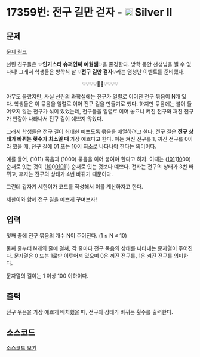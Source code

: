 # 17359번: 전구 길만 걷자 - <img src="https://static.solved.ac/tier_small/9.svg" style="height:20px" /> Silver II

<!-- performance -->

<!-- 문제 제출 후 깃허브에 푸시를 했을 때 제출한 코드의 성능이 입력될 공간입니다.-->

<!-- end -->

## 문제

[문제 링크](https://boj.kr/17359)


<p>선린 친구들은 ✨<strong>인기스타</strong> <strong>슈퍼인싸</strong>&nbsp;<strong>예원쌤</strong>✨을&nbsp;존경한다. 방학 동안 선생님을 뵐 수 없다니! 그래서 학생들은 방학식 날 💡<strong>전구 길만 걷자</strong>💡라는&nbsp;엄청난 이벤트를 준비했다.</p>

<p style="text-align: center;">💡💡💡💡👨‍🏫💡💡💡💡</p>

<p>아무도 몰랐지만, 사실 선린의 과학실에는 전구가 일렬로 이어진 전구 묶음이 N개&nbsp;있다.&nbsp;학생들은 이 묶음을&nbsp;일렬로 이어 전구&nbsp;길을 만들기로 했다.&nbsp;하지만 묶음에는 불이 들어오지 않는 전구가 섞여 있었는데, 전구들을 일렬로 이어 놓으니&nbsp;켜진 전구와 꺼진 전구가 번갈아 나타나서 전구&nbsp;길이 예쁘지 않았다.</p>

<p>그래서 학생들은 전구&nbsp;길이 최대한 예쁘도록 묶음을 배열하려고 한다. 전구&nbsp;길은&nbsp;<strong>전구&nbsp;상태가 바뀌는 횟수가&nbsp;최소일&nbsp;때&nbsp;</strong>가장 예쁘다고 한다. 이는 켜진 전구를 1,&nbsp;꺼진 전구를 0이라 했을 때, 전구&nbsp;길에&nbsp;<u>01</u>&nbsp;또는&nbsp;<u>10</u>이 최소로 나타나야 한다는 의미이다.</p>

<p>예를 들어, (1011)&nbsp;묶음과 (1000)&nbsp;묶음을 이어 붙여야 한다고 하자. 이때는 (<u>101</u>1<u>10</u>00) 순서로&nbsp;잇는 것이 (<u>10</u>0<u>0101</u>1) 순서로&nbsp;잇는 것보다 예쁘다. 전자는 전구의 상태가 3번 바뀌고, 후자는 전구의 상태가 4번 바뀌기 때문이다.</p>

<p>그런데 갑자기 세한이가&nbsp;코드를 작성해서 이를 계산하자고 한다.</p>

<p>세한이와 함께 전구&nbsp;길을 예쁘게 꾸며보자!</p>



## 입력


<p>첫째 줄에&nbsp;전구 묶음의 개수 N이 주어진다.&nbsp;(1 ≤ N&nbsp;≤&nbsp;10)</p>

<p>둘째 줄부터 N개의 줄에 걸쳐, 각 줄마다 전구 묶음의 상태를 나타내는 문자열이 주어진다. 문자열은 0 또는 1로만 이루어져 있으며&nbsp;0은 꺼진 전구를, 1은 켜진 전구를 의미한다.</p>

<p>문자열의 길이는&nbsp;1 이상 100 이하이다.</p>



## 출력


<p>전구 묶음을 가장 예쁘게 배치했을 때, 전구의 상태가 바뀌는 횟수를&nbsp;출력한다.</p>



## 소스코드

[소스코드 보기](전구%20길만%20걷자.cpp)